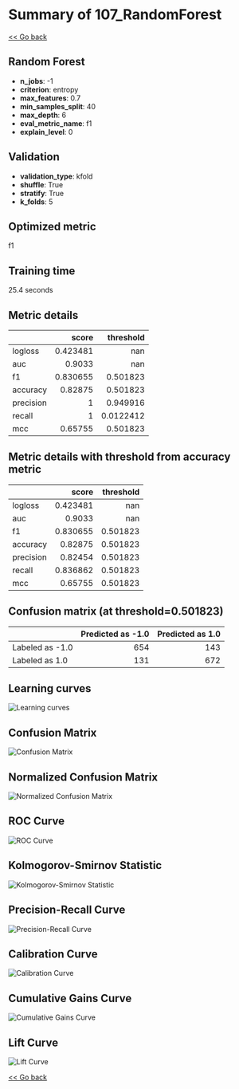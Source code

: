 # Summary of 107_RandomForest

[<< Go back](../README.md)


## Random Forest
- **n_jobs**: -1
- **criterion**: entropy
- **max_features**: 0.7
- **min_samples_split**: 40
- **max_depth**: 6
- **eval_metric_name**: f1
- **explain_level**: 0

## Validation
 - **validation_type**: kfold
 - **shuffle**: True
 - **stratify**: True
 - **k_folds**: 5

## Optimized metric
f1

## Training time

25.4 seconds

## Metric details
|           |    score |   threshold |
|:----------|---------:|------------:|
| logloss   | 0.423481 | nan         |
| auc       | 0.9033   | nan         |
| f1        | 0.830655 |   0.501823  |
| accuracy  | 0.82875  |   0.501823  |
| precision | 1        |   0.949916  |
| recall    | 1        |   0.0122412 |
| mcc       | 0.65755  |   0.501823  |


## Metric details with threshold from accuracy metric
|           |    score |   threshold |
|:----------|---------:|------------:|
| logloss   | 0.423481 |  nan        |
| auc       | 0.9033   |  nan        |
| f1        | 0.830655 |    0.501823 |
| accuracy  | 0.82875  |    0.501823 |
| precision | 0.82454  |    0.501823 |
| recall    | 0.836862 |    0.501823 |
| mcc       | 0.65755  |    0.501823 |


## Confusion matrix (at threshold=0.501823)
|                 |   Predicted as -1.0 |   Predicted as 1.0 |
|:----------------|--------------------:|-------------------:|
| Labeled as -1.0 |                 654 |                143 |
| Labeled as 1.0  |                 131 |                672 |

## Learning curves
![Learning curves](learning_curves.png)
## Confusion Matrix

![Confusion Matrix](confusion_matrix.png)


## Normalized Confusion Matrix

![Normalized Confusion Matrix](confusion_matrix_normalized.png)


## ROC Curve

![ROC Curve](roc_curve.png)


## Kolmogorov-Smirnov Statistic

![Kolmogorov-Smirnov Statistic](ks_statistic.png)


## Precision-Recall Curve

![Precision-Recall Curve](precision_recall_curve.png)


## Calibration Curve

![Calibration Curve](calibration_curve_curve.png)


## Cumulative Gains Curve

![Cumulative Gains Curve](cumulative_gains_curve.png)


## Lift Curve

![Lift Curve](lift_curve.png)



[<< Go back](../README.md)
